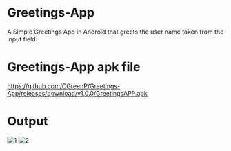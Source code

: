 # Greetings-App
A Simple Greetings App in Android that greets the user name taken from the input field.

# Greetings-App apk file
https://github.com/CGreenP/Greetings-App/releases/download/v1.0.0/GreetingsAPP.apk

# Output
![1](https://github.com/CGreenP/Greetings-App/assets/56307530/864feed2-a245-43df-a05d-d6a87e0ac01b)
![2](https://github.com/CGreenP/Greetings-App/assets/56307530/227db2b7-ca2a-4840-ab8f-e48b26e90f3b)
